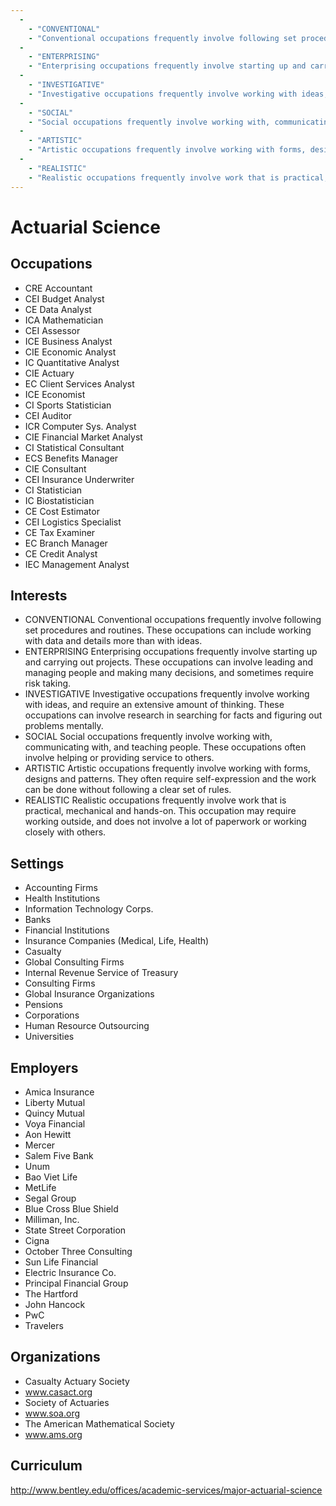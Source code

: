 ```yaml
---
  - 
    - "CONVENTIONAL"
    - "Conventional occupations frequently involve following set procedures and routines. These occupations can include working with data and details more than with ideas."
  - 
    - "ENTERPRISING"
    - "Enterprising occupations frequently involve starting up and carrying out projects. These occupations can involve leading and managing people and making many decisions, and sometimes require risk taking."
  - 
    - "INVESTIGATIVE"
    - "Investigative occupations frequently involve working with ideas, and require an extensive amount of thinking. These occupations can involve research in searching for facts and figuring out problems mentally."
  - 
    - "SOCIAL"
    - "Social occupations frequently involve working with, communicating with, and teaching people. These occupations often involve helping or providing service to others."
  - 
    - "ARTISTIC"
    - "Artistic occupations frequently involve working with forms, designs and patterns. They often require self-expression and the work can be done without following a clear set of rules."
  - 
    - "REALISTIC"
    - "Realistic occupations frequently involve work that is practical, mechanical and hands-on. This occupation may require working outside, and does not involve a lot of paperwork or working closely with others."
---
```

# Actuarial Science

## Occupations


 - CRE
    Accountant
 - CEI
    Budget Analyst
 - CE
    Data Analyst
 - ICA
    Mathematician
 - CEI
    Assessor
 - ICE
    Business Analyst
 - CIE
    Economic Analyst
 - IC
    Quantitative Analyst
 - CIE
    Actuary
 - EC
    Client Services Analyst
 - ICE
    Economist
 - CI
    Sports Statistician
 - CEI
    Auditor
 - ICR
    Computer Sys. Analyst
 - CIE
    Financial Market Analyst
 - CI
    Statistical Consultant
 - ECS
    Benefits Manager
 - CIE
    Consultant
 - CEI
    Insurance Underwriter
 - CI
    Statistician
 - IC
    Biostatistician
 - CE
    Cost Estimator
 - CEI
    Logistics Specialist
 - CE
    Tax Examiner
 - EC
    Branch Manager
 - CE
    Credit Analyst
 - IEC
    Management Analyst

## Interests


 - CONVENTIONAL
    Conventional occupations frequently involve following set procedures and routines. These occupations can include working with data and details more than with ideas.
 - ENTERPRISING
    Enterprising occupations frequently involve starting up and carrying out projects. These occupations can involve leading and managing people and making many decisions, and sometimes require risk taking.
 - INVESTIGATIVE
    Investigative occupations frequently involve working with ideas, and require an extensive amount of thinking. These occupations can involve research in searching for facts and figuring out problems mentally.
 - SOCIAL
    Social occupations frequently involve working with, communicating with, and teaching people. These occupations often involve helping or providing service to others.
 - ARTISTIC
    Artistic occupations frequently involve working with forms, designs and patterns. They often require self-expression and the work can be done without following a clear set of rules.
 - REALISTIC
    Realistic occupations frequently involve work that is practical, mechanical and hands-on. This occupation may require working outside, and does not involve a lot of paperwork or working closely with others.

## Settings


 - Accounting Firms
 - Health Institutions
 - Information Technology Corps.
 - Banks
 - Financial Institutions
 - Insurance Companies (Medical, Life, Health)
 - Casualty
 - Global Consulting Firms
 - Internal Revenue Service of Treasury
 - Consulting Firms
 - Global Insurance Organizations
 - Pensions
 - Corporations
 - Human Resource Outsourcing
 - Universities

## Employers


 - Amica Insurance
 - Liberty Mutual
 - Quincy Mutual
 - Voya Financial
 - Aon Hewitt
 - Mercer
 - Salem Five Bank
 - Unum
 - Bao Viet Life
 - MetLife
 - Segal Group
 - Blue Cross Blue Shield 
 - Milliman, Inc.
 - State Street Corporation
 - Cigna
 - October Three Consulting
 - Sun Life Financial
 - Electric Insurance Co.
 - Principal Financial Group
 - The Hartford
 - John Hancock
 - PwC
 - Travelers

## Organizations


 - Casualty Actuary Society
 - www.casact.org
 - Society of Actuaries
 - www.soa.org
 - The American Mathematical Society
 - www.ams.org

## Curriculum


http://www.bentley.edu/offices/academic-services/major-actuarial-science
